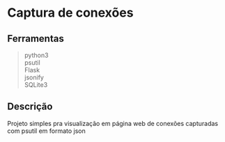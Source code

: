 # Captura de conexões
## Ferramentas
> python3  
> psutil  
> Flask  
> jsonify  
> SQLite3
## Descrição  
Projeto simples pra visualização em página web de conexões capturadas com psutil em formato json
